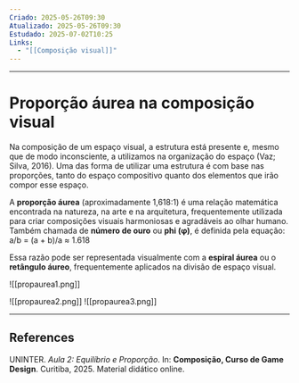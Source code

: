 ```yaml
---
Criado: 2025-05-26T09:30
Atualizado: 2025-05-26T09:30
Estudado: 2025-07-02T10:25
Links:
  - "[[Composição visual]]"
---
```

---
# Proporção áurea na composição visual

Na composição de um espaço visual, a estrutura está presente e, mesmo que de modo inconsciente, a utilizamos na organização do espaço (Vaz; Silva, 2016). Uma das forma de utilizar uma estrutura é com base nas proporções, tanto  do espaço compositivo quanto dos elementos que irão compor esse espaço.

A **proporção áurea** (aproximadamente 1,618:1) é uma relação matemática encontrada na natureza, na arte e na arquitetura, frequentemente utilizada para criar composições visuais harmoniosas e agradáveis ao olhar humano. Também chamada de **número de ouro** ou **phi (φ)**, é definida pela equação: a/b = (a + b)/a ≈ 1.618

Essa razão pode ser representada visualmente com a **espiral áurea** ou o **retângulo áureo**, frequentemente aplicados na divisão de espaço visual.

![[propaurea1.png]]

![[propaurea2.png]]
![[propaurea3.png]]

---
## References

UNINTER.  _Aula 2: Equilíbrio e Proporção_. In: **Composição, Curso de Game Design**. Curitiba, 2025. Material didático online.